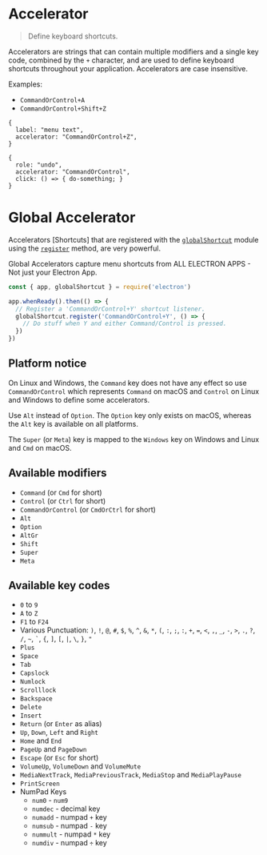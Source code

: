 # Accelerator

> Define keyboard shortcuts.

Accelerators are strings that can contain multiple modifiers and a single key code,
combined by the `+` character, and are used to define keyboard shortcuts
throughout your application. Accelerators are case insensitive.

Examples:

* `CommandOrControl+A`
* `CommandOrControl+Shift+Z`

```
{
  label: "menu text",
  accelerator: "CommandOrControl+Z",
}
```

```
{
  role: "undo",
  accelerator: "CommandOrControl",
  click: () => { do-something; }
}
```

# Global Accelerator

Accelerators [Shortcuts] that are registered with the [`globalShortcut`](global-shortcut.md) module
using the [`register`](global-shortcut.md#globalshortcutregisteraccelerator-callback)
method, are very powerful.

Global Accelerators capture menu shortcuts from ALL ELECTRON APPS - Not just your Electron App.

```js
const { app, globalShortcut } = require('electron')

app.whenReady().then(() => {
  // Register a 'CommandOrControl+Y' shortcut listener.
  globalShortcut.register('CommandOrControl+Y', () => {
    // Do stuff when Y and either Command/Control is pressed.
  })
})
```

## Platform notice

On Linux and Windows, the `Command` key does not have any effect so
use `CommandOrControl` which represents `Command` on macOS and `Control` on
Linux and Windows to define some accelerators.

Use `Alt` instead of `Option`. The `Option` key only exists on macOS, whereas
the `Alt` key is available on all platforms.

The `Super` (or `Meta`) key is mapped to the `Windows` key on Windows and Linux and
`Cmd` on macOS.

## Available modifiers

* `Command` (or `Cmd` for short)
* `Control` (or `Ctrl` for short)
* `CommandOrControl` (or `CmdOrCtrl` for short)
* `Alt`
* `Option`
* `AltGr`
* `Shift`
* `Super`
* `Meta`

## Available key codes

* `0` to `9`
* `A` to `Z`
* `F1` to `F24`
* Various Punctuation: `)`, `!`, `@`, `#`, `$`, `%`, `^`, `&`, `*`, `(`, `:`, `;`, `:`, `+`, `=`, `<`, `,`, `_`, `-`, `>`, `.`, `?`, `/`, `~`, `` ` ``, `{`, `]`, `[`, `|`, `\`, `}`, `"`
* `Plus`
* `Space`
* `Tab`
* `Capslock`
* `Numlock`
* `Scrolllock`
* `Backspace`
* `Delete`
* `Insert`
* `Return` (or `Enter` as alias)
* `Up`, `Down`, `Left` and `Right`
* `Home` and `End`
* `PageUp` and `PageDown`
* `Escape` (or `Esc` for short)
* `VolumeUp`, `VolumeDown` and `VolumeMute`
* `MediaNextTrack`, `MediaPreviousTrack`, `MediaStop` and `MediaPlayPause`
* `PrintScreen`
* NumPad Keys
  * `num0` - `num9`
  * `numdec` - decimal key
  * `numadd` - numpad `+` key
  * `numsub` - numpad `-` key
  * `nummult` - numpad `*` key
  * `numdiv` - numpad `÷` key
